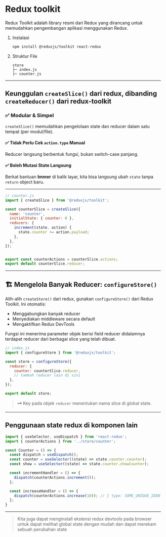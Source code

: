 # Redux toolkit

Redux Toolkit adalah library resmi dari Redux yang dirancang untuk memudahkan pengembangan aplikasi menggunakan Redux.

1. Instalasi

    ```bash
    npm install @reduxjs/toolkit react-redux
    ```

2. Struktur File

    ```tree
    store
    ├─ index.js
    ├─ counter.js
    ```

---

## Keunggulan `createSlice()` dari redux, dibanding `createReducer()` dari redux-toolkit

### ✅ Modular & Simpel

`createSlice()` memudahkan pengelolaan state dan reducer dalam satu tempat (per modul/file).

#### ✅ Tidak Perlu Cek `action.type` Manual

Reducer langsung berbentuk fungsi, bukan switch-case panjang.

#### ✅ Boleh Mutasi State Langsung

Berkat bantuan **Immer** di balik layar, kita bisa langsung ubah `state` tanpa `return` object baru.

---

```js
// counter.js
import { createSlice } from '@reduxjs/toolkit';

const counterSlice = createSlice({
  name: 'counter',
  initialState: { counter: 0 },
  reducers: {
    increment(state, action) {
      state.counter += action.payload;
    },
  },
});


export const counterActions = counterSlice.actions;
export default counterSlice.reducer;
```

---

## 🏗️ Mengelola Banyak Reducer: `configureStore()`

Alih-alih `createStore()` dari redux, gunakan `configureStore()` dari Redux Toolkit. Ini otomatis:

- Menggabungkan banyak reducer
- Menyediakan middleware secara default
- Mengaktifkan Redux DevTools

Fungsi ini menerima parameter objek berisi field reducer didalamnya terdapat reducer dari berbagai slice yang telah dibuat.

```js
// index.js
import { configureStore } from '@reduxjs/toolkit';

const store = configureStore({
  reducer: {
    counter: counterSlice.reducer,
    // tambah reducer lain di sini
  },
});

export default store;
```

> 🗝 Key pada objek `reducer` menentukan nama slice di global state.

---

## Penggunaan state redux di komponen lain

```jsx
import { useSelector, useDispatch } from 'react-redux';
import { counterActions } from '../store/counter';

const Counter = () => {
  const dispatch = useDispatch();
  const counter = useSelector((state) => state.counter.counter);
  const show = useSelector((state) => state.counter.showCounter);

  const incrementHandler = () => {
    dispatch(counterActions.increment());
  };

  const increaseHandler = () => {
    dispatch(counterActions.increase(10)); // { type: SOME_UNIQUE_IDENTIFIER, payload: 10 }
  };
}
```

---

> Kita juga dapat menginstall ekstensi redux devtools pada browser untuk dapat melihat global state dengan mudah dan dapat merekam sebuah perubahan state
